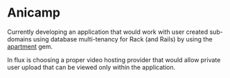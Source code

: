 # Anicamp

Currently developing an application that would work with user created sub-domains using database multi-tenancy for Rack (and Rails) by using the <a href="https://github.com/influitive/apartment">apartment</a> gem.

In flux is choosing a proper video hosting provider that would allow private user upload that can be viewed only within the application. 
